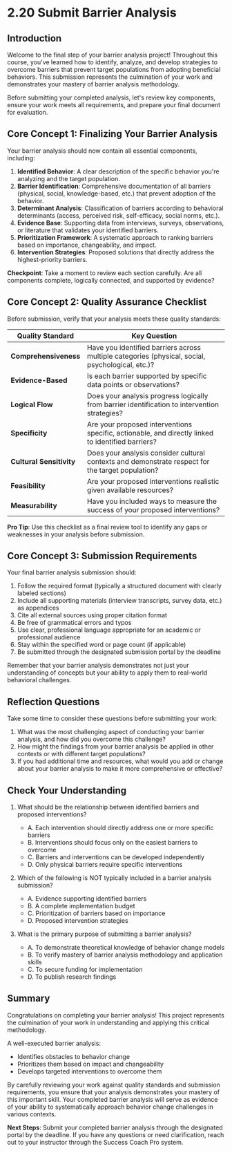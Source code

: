 # 2.20 Submit Barrier Analysis

## Introduction
Welcome to the final step of your barrier analysis project! Throughout this course, you've learned how to identify, analyze, and develop strategies to overcome barriers that prevent target populations from adopting beneficial behaviors. This submission represents the culmination of your work and demonstrates your mastery of barrier analysis methodology.

Before submitting your completed analysis, let's review key components, ensure your work meets all requirements, and prepare your final document for evaluation.

## Core Concept 1: Finalizing Your Barrier Analysis
Your barrier analysis should now contain all essential components, including:

1. **Identified Behavior**: A clear description of the specific behavior you're analyzing and the target population.
2. **Barrier Identification**: Comprehensive documentation of all barriers (physical, social, knowledge-based, etc.) that prevent adoption of the behavior.
3. **Determinant Analysis**: Classification of barriers according to behavioral determinants (access, perceived risk, self-efficacy, social norms, etc.).
4. **Evidence Base**: Supporting data from interviews, surveys, observations, or literature that validates your identified barriers.
5. **Prioritization Framework**: A systematic approach to ranking barriers based on importance, changeability, and impact.
6. **Intervention Strategies**: Proposed solutions that directly address the highest-priority barriers.

**Checkpoint**: Take a moment to review each section carefully. Are all components complete, logically connected, and supported by evidence?

## Core Concept 2: Quality Assurance Checklist
Before submission, verify that your analysis meets these quality standards:

| Quality Standard | Key Question |
|------------------|--------------|
| **Comprehensiveness** | Have you identified barriers across multiple categories (physical, social, psychological, etc.)? |
| **Evidence-Based** | Is each barrier supported by specific data points or observations? |
| **Logical Flow** | Does your analysis progress logically from barrier identification to intervention strategies? |
| **Specificity** | Are your proposed interventions specific, actionable, and directly linked to identified barriers? |
| **Cultural Sensitivity** | Does your analysis consider cultural contexts and demonstrate respect for the target population? |
| **Feasibility** | Are your proposed interventions realistic given available resources? |
| **Measurability** | Have you included ways to measure the success of your proposed interventions? |

**Pro Tip**: Use this checklist as a final review tool to identify any gaps or weaknesses in your analysis before submission.

## Core Concept 3: Submission Requirements
Your final barrier analysis submission should:

1. Follow the required format (typically a structured document with clearly labeled sections)
2. Include all supporting materials (interview transcripts, survey data, etc.) as appendices
3. Cite all external sources using proper citation format
4. Be free of grammatical errors and typos
5. Use clear, professional language appropriate for an academic or professional audience
6. Stay within the specified word or page count (if applicable)
7. Be submitted through the designated submission portal by the deadline

Remember that your barrier analysis demonstrates not just your understanding of concepts but your ability to apply them to real-world behavioral challenges.

## Reflection Questions
Take some time to consider these questions before submitting your work:

1. What was the most challenging aspect of conducting your barrier analysis, and how did you overcome this challenge?
2. How might the findings from your barrier analysis be applied in other contexts or with different target populations?
3. If you had additional time and resources, what would you add or change about your barrier analysis to make it more comprehensive or effective?

## Check Your Understanding
1. What should be the relationship between identified barriers and proposed interventions?
   - A. Each intervention should directly address one or more specific barriers
   - B. Interventions should focus only on the easiest barriers to overcome
   - C. Barriers and interventions can be developed independently
   - D. Only physical barriers require specific interventions

2. Which of the following is NOT typically included in a barrier analysis submission?
   - A. Evidence supporting identified barriers
   - B. A complete implementation budget
   - C. Prioritization of barriers based on importance
   - D. Proposed intervention strategies

3. What is the primary purpose of submitting a barrier analysis?
   - A. To demonstrate theoretical knowledge of behavior change models
   - B. To verify mastery of barrier analysis methodology and application skills
   - C. To secure funding for implementation
   - D. To publish research findings

## Summary
Congratulations on completing your barrier analysis! This project represents the culmination of your work in understanding and applying this critical methodology. 

A well-executed barrier analysis:
- Identifies obstacles to behavior change
- Prioritizes them based on impact and changeability
- Develops targeted interventions to overcome them

By carefully reviewing your work against quality standards and submission requirements, you ensure that your analysis demonstrates your mastery of this important skill. Your completed barrier analysis will serve as evidence of your ability to systematically approach behavior change challenges in various contexts.

**Next Steps**: Submit your completed barrier analysis through the designated portal by the deadline. If you have any questions or need clarification, reach out to your instructor through the Success Coach Pro system.
